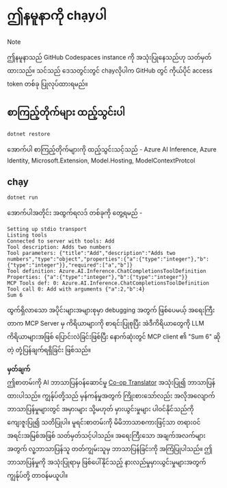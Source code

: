 <!--
CO_OP_TRANSLATOR_METADATA:
{
  "original_hash": "24b8b80f2e64a0ee05d1fc394c158638",
  "translation_date": "2025-06-17T16:50:04+00:00",
  "source_file": "03-GettingStarted/03-llm-client/solution/dotnet/README.md",
  "language_code": "my"
}
-->
# ဤနမူနာကို chạyပါ

> [!NOTE]
> ဤနမူနာသည် GitHub Codespaces instance ကို အသုံးပြုနေသည်ဟု သတ်မှတ်ထားသည်။ သင်သည် ဒေသတွင်းတွင် chạyလိုပါက GitHub တွင် ကိုယ်ပိုင် access token တစ်ခု ပြုလုပ်ထားရမည်။

## စာကြည့်တိုက်များ ထည့်သွင်းပါ

```sh
dotnet restore
```

အောက်ပါ စာကြည့်တိုက်များကို ထည့်သွင်းသင့်သည် - Azure AI Inference, Azure Identity, Microsoft.Extension, Model.Hosting, ModelContextProtcol 

## chạy

```sh 
dotnet run
```

အောက်ပါအတိုင်း အထွက်ရလဒ် တစ်ခုကို တွေ့ရမည် -

```text
Setting up stdio transport
Listing tools
Connected to server with tools: Add
Tool description: Adds two numbers
Tool parameters: {"title":"Add","description":"Adds two numbers","type":"object","properties":{"a":{"type":"integer"},"b":{"type":"integer"}},"required":["a","b"]}
Tool definition: Azure.AI.Inference.ChatCompletionsToolDefinition
Properties: {"a":{"type":"integer"},"b":{"type":"integer"}}
MCP Tools def: 0: Azure.AI.Inference.ChatCompletionsToolDefinition
Tool call 0: Add with arguments {"a":2,"b":4}
Sum 6
```

ထွက်ရှိလာသော အပိုင်းများအများစုမှာ debugging အတွက် ဖြစ်ပေမယ့် အရေးကြီးတာက MCP Server မှ ကိရိယာများကို စာရင်းပြုစုပြီး အဲဒီကိရိယာတွေကို LLM ကိရိယာများအဖြစ် ပြောင်းလဲခြင်းဖြစ်ပြီး နောက်ဆုံးတွင် MCP client ၏ "Sum 6" ဆိုတဲ့ တုံ့ပြန်ချက်ရရှိခြင်း ဖြစ်သည်။

**မှတ်ချက်**  
ဤစာတမ်းကို AI ဘာသာပြန်ဝန်ဆောင်မှု [Co-op Translator](https://github.com/Azure/co-op-translator) အသုံးပြု၍ ဘာသာပြန်ထားပါသည်။ ကျွန်ုပ်တို့သည် မှန်ကန်မှုအတွက် ကြိုးစားသော်လည်း အလိုအလျောက် ဘာသာပြန်မှုများတွင် အမှားများ သို့မဟုတ် မှားယွင်းမှုများ ပါဝင်နိုင်သည်ကို ကျေးဇူးပြု၍ သတိပြုပါ။ မူရင်းစာတမ်းကို မိမိဘာသာစကားဖြင့်သာ တရားဝင်အရင်းအမြစ်အဖြစ် သတ်မှတ်သင့်ပါသည်။ အရေးကြီးသော အချက်အလက်များအတွက် လူ့ဘာသာပြန်သူ တတ်ကျွမ်းသူမှ ဘာသာပြန်ခြင်းကို အကြံပြုပါသည်။ ဤဘာသာပြန်မှုကို အသုံးပြုရာမှ ဖြစ်ပေါ်နိုင်သည့် နားလည်မှုမှားယွင်းမှုများအတွက် ကျွန်ုပ်တို့ တာဝန်မယူပါ။